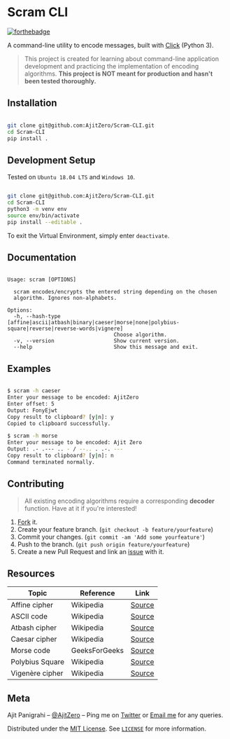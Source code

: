 # Scram CLI

[![forthebadge](https://forthebadge.com/images/badges/made-with-python.svg)](https://forthebadge.com)

A command-line utility to encode messages, built with [Click](https://github.com/pallets/click) (Python 3).

> This project is created for learning about command-line application development and practicing the implementation of encoding algorithms. **This project is NOT meant for production and hasn't been tested thoroughly.**

## Installation

```sh

git clone git@github.com:AjitZero/Scram-CLI.git
cd Scram-CLI
pip install .

```

## Development Setup

Tested on `Ubuntu 18.04 LTS` and `Windows 10`.

```sh

git clone git@github.com:AjitZero/Scram-CLI.git
cd Scram-CLI
python3 -m venv env
source env/bin/activate
pip install --editable .

```

To exit the Virtual Environment, simply enter `deactivate`.

## Documentation

```

Usage: scram [OPTIONS]

  scram encodes/encrypts the entered string depending on the chosen
  algorithm. Ignores non-alphabets.

Options:
  -h, --hash-type [affine|ascii|atbash|binary|caeser|morse|none|polybius-square|reverse|reverse-words|vignere]
                                  Choose algorithm.
  -v, --version                   Show current version.
  --help                          Show this message and exit.

```

## Examples

```sh

$ scram -h caeser
Enter your message to be encoded: AjitZero
Enter offset: 5
Output: FonyEjwt
Copy result to clipboard? [y|n]: y
Copied to clipboard successfully.

$ scram -h morse
Enter your message to be encoded: Ajit Zero
Output: .- .--- .. - / --.. . .-. ---
Copy result to clipboard? [y|n]: n
Command terminated normally.

```

## Contributing

> All existing encoding algorithms require a corresponding **decoder** function. Have at it if you're interested!

1. [Fork](https://github.com/AjitZero/Scram-CLI/fork) it.
2. Create your feature branch. (`git checkout -b feature/yourfeature`)
3. Commit your changes. (`git commit -am 'Add some yourfeature'`)
4. Push to the branch. (`git push origin feature/yourfeature`)
5. Create a new Pull Request and link an [issue](https://github.com/AjitZero/Scram-CLI/issues/new) with it.

## Resources

| Topic | Reference | Link |
| --- | --- | --- |
| Affine cipher | Wikipedia | [Source](https://en.wikipedia.org/wiki/Affine_cipher) |
| ASCII code | Wikipedia | [Source](https://en.wikipedia.org/wiki/ASCII) |
| Atbash cipher | Wikipedia | [Source](https://en.wikipedia.org/wiki/Atbash_cipher) |
| Caesar cipher | Wikipedia | [Source](https://en.wikipedia.org/wiki/Caesar_cipher) |
| Morse code | GeeksForGeeks | [Source](https://www.geeksforgeeks.org/morse-code-translator-python/) |
| Polybius Square | Wikipedia | [Source](https://en.wikipedia.org/wiki/Polybius_square) |
| Vigenère cipher | Wikipedia | [Source](https://en.wikipedia.org/wiki/Vigenère_cipher) |

## Meta

Ajit Panigrahi – [@AjitZero](https://github.com/AjitZero) – Ping me on [Twitter](https://twitter.com/AjitZero) or [Email me](mailto:ajitzero@gmail.com) for any queries.

Distributed under the [MIT License](https://opensource.org/licenses/MIT). See [`LICENSE`](https://github.com/AjitZero/Scram-CLI/blob/master/LICENSE) for more information.
